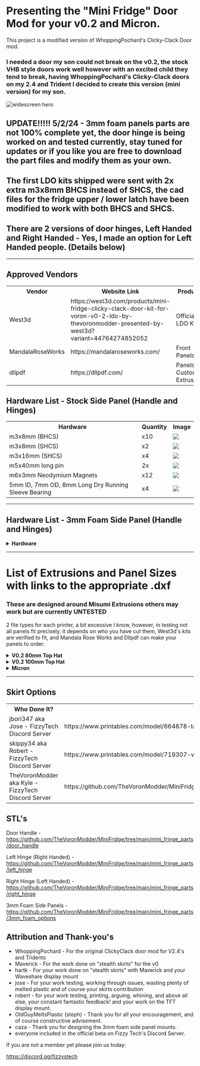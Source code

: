 # Presenting the "Mini Fridge" Door Mod for your v0.2 and Micron.

This project is a modified version of WhoppingPochard's Clicky-Clack Door mod.

### I needed a door my son could not break on the v0.2, the stock VHB style doors work well however with an excited child they tend to break, having WhoppingPochard's Clicky-Clack doors on my 2.4 and Trident I decided to create this version (mini version) for my son.


![widescreen hero](https://github.com/TheVoronModder/MiniFridge/assets/142328467/22bdb0c7-ece7-482e-9293-6f48190b7502)


## UPDATE!!!!! 5/2/24 - 3mm foam panels parts are not 100% complete yet, the door hinge is being worked on and tested currently, stay tuned for updates or if you like you are free to download the part files and modify them as your own.

The first LDO kits shipped were sent with 2x extra m3x8mm BHCS instead of SHCS, the cad files for the fridge upper / lower latch have been modified to work with both BHCS and SHCS.
-------------------------------------------------------------------------------

## There are 2 versions of door hinges, Left Handed and Right Handed - Yes, I made an option for Left Handed people. (Details below)

-------------------------------------------------------------------------------
## Approved Vendors

<table>
  <tr>
    <th>Vendor</th>
    <th>Website Link</th>
    <th>Products</th>
  </tr>
  <tr>
    <td>West3d</td>
    <td>https://west3d.com/products/mini-fridge-clicky-clack-door-kit-for-voron-v0-2-ldo-by-thevoronmodder-presented-by-west3d?variant=44764274852052</td>
    <td>Official LDO Kit</td>
  </tr>
  <tr>
    <td>MandalaRoseWorks</td>
    <td>https://mandalaroseworks.com/</td>
    <td>Front Panels</td>
  </tr>
  <tr>
    <td>dllpdf</td>
    <td>https://dllpdf.com/</td>
    <td>Panels & Custom Extrusions</td>
  </tr>
</table>

## Hardware List - Stock Side Panel (Handle and Hinges)
<table>
  <tr>
    <th>Hardware</th>
    <th>Quantity</th>
    <th>Image</th>
  </tr>
  <tr>
    <td>m3x8mm (BHCS)</td>
    <td>x10</td>
    <td><img src=https://github.com/TheVoronModder/MiniFridge/assets/142328467/1619e4ad-7f05-4425-a81e-eda0a6b73faa></img></td>
  </tr>
  <tr>
    <td>m3x8mm (SHCS)</td>
    <td>x2</td>
    <td><img src=https://github.com/TheVoronModder/MiniFridge/assets/142328467/96f507ce-4b8b-4c18-9fc1-cf0efd69abf1></img></td>
  </tr>
  <tr>
    <td>m3x16mm (SHCS)</td>
    <td>x4</td>
    <td><img src=https://github.com/TheVoronModder/MiniFridge/assets/142328467/7d40f485-8063-4640-ab78-665b22a82b04></img></td>
  </tr>
    <td>m5x40mm long pin</td>
    <td>2x</td>
    <td><img src=https://github.com/TheVoronModder/MiniFridge/assets/142328467/f50054df-7f2b-44e8-a523-58fe0a0e5160></img></td>
  </tr>
  <tr>
    <td>m6x3mm Neodymium Magnets</td>
    <td>x12</td>
    <td><img src=https://github.com/TheVoronModder/MiniFridge/assets/142328467/20c08e10-a085-4d07-953b-fae2488d17ef></img></td>
  </tr>
  <tr>
    <td>5mm ID, 7mm OD, 8mm Long Dry Running Sleeve Bearing</td>
    <td>x4</td>
    <td><img src=https://github.com/TheVoronModder/MiniFridge/assets/142328467/dccac597-6405-49ae-b1dd-03736c506a15></img></td>
  </tr>
</table>
</details>


-----------------------------------------------------------

## Hardware List - 3mm Foam Side Panel (Handle and Hinges)
<details closed>
<summary><strong>Hardware</strong></summary>
<table>
  <tr>
    <th>Hardware</th>
    <th>Quantity</th>
    <th>Image</th>
  </tr>
  <tr>
    <td>m3x12mm (BHCS)</td>
    <td>x10</td>
    <td><img src=https://github.com/TheVoronModder/MiniFridge/assets/142328467/30fa9706-4b6a-4bf2-ace5-2bfdb16366a4></img></td>
  </tr>
  <tr>
    <td>m3x8mm (SHCS)</td>
    <td>x2</td>
    <td><img src=https://github.com/TheVoronModder/MiniFridge/assets/142328467/96f507ce-4b8b-4c18-9fc1-cf0efd69abf1></img></td>
  </tr>
  <tr>
    <td>m3x16mm (SHCS)</td>
    <td>x4</td>
    <td><img src=https://github.com/TheVoronModder/MiniFridge/assets/142328467/7d40f485-8063-4640-ab78-665b22a82b04></img></td>
  </tr>
    <td>m5x40mm long pin</td>
    <td>2x</td>
    <td><img src=https://github.com/TheVoronModder/MiniFridge/assets/142328467/f50054df-7f2b-44e8-a523-58fe0a0e5160></img></td>
  </tr>
  <tr>
    <td>m6x3mm Neodymium Magnets</td>
    <td>x12</td>
    <td><img src=https://github.com/TheVoronModder/MiniFridge/assets/142328467/20c08e10-a085-4d07-953b-fae2488d17ef></img></td>
  </tr>
  <tr>
    <td>5mm ID, 7mm OD, 8mm Long Dry Running Sleeve Bearing</td>
    <td>x4</td>
    <td><img src=https://github.com/TheVoronModder/MiniFridge/assets/142328467/dccac597-6405-49ae-b1dd-03736c506a15></img></td>
  </tr>
</table>
</details>


 -------------------------------------------------------------
# List of Extrusions and Panel Sizes with links to the appropriate .dxf 
### These are designed around Misumi Extrusions others may work but are currently UNTESTED

2 file types for each printer, a bit excessive I know, however, in testing not all panels fit precisely, it depends on who you have cut them, West3d's kits are verified to fit, and Mandala Rose Works and Dllpdf can make your panels to order.

<details closed>
<summary><strong>V0.2 80mm Top Hat</strong></summary>
<table>
  <tr>
    <th>Extrusions</th>
    <th>Panel</th>
    <th>.dxf</th>
  </tr>
  <tr>
    <td>x - 1515 200mm
    <br>
    z - 1515 310mm</td>
    </br>
    <td>289mm x 209mm - Relaxed
    <br>
    290mm x 210mm - Tight Fit - assuming your extrusions are perfect</td>
    <td>Both are found here: https://github.com/TheVoronModder/MiniFridge/tree/main/Micron%20dxf
    </td>        
 </tr>
</table>
</details>

<details closed>
<summary><strong>V0.2 100mm Top Hat</strong></summary>
<table>
  <tr>
    <th>Extrusions</th>
    <th>Panel</th>
    <th>.dxf</th>
  </tr>
  <tr>
    <td>x - 1515 200mm
    <br>
    z - 1515 330mm</td>
    </br>
    <td>309mm x 209mm - Relaxed
    <br>
    310mm x 210mm - Tight Fit - assuming your extrusions are perfect</td>
    <td>Both are found here: https://github.com/TheVoronModder/MiniFridge/tree/main/v2%20100%20dxf
    </td>        
 </tr>
</table>
</details>

<details closed>
<summary><strong>Micron</strong></summary>
<table>
  <tr>
    <th>Extrusions</th>
    <th>Panel</th>
    <th>.dxf</th>
  </tr>
  <tr>
    <td>x - 1515 280mm
    <br>
    z - 1515 350mm</td>
    </br>
    <td>329mm x 289mm - Relaxed
    <br>
    330mm x 290mm - Tight Fit - assuming your extrusions are perfect</td>
    <td>Both are found here: https://github.com/TheVoronModder/MiniFridge/tree/main/Micron%20dxf
    </td>        
 </tr>
</table>
</details>

-----------------------------------------------------
## Skirt Options


<table>
  <tr>
    <th>Who Done It?</th>
    <th>Link</th>
    <th>Image</th>
  </tr>
  <tr>
    <td>jbori347 aka Jose - FizzyTech Discord Server</td>
    <td>https://www.printables.com/model/664878-taller-voron-02-waveshare-28-dsi-display</td>
    <td><img src=https://github.com/TheVoronModder/MiniFridge/assets/142328467/7fcab52c-491a-4814-9e29-dfdae835a16b></img></td>
  </tr>
  <tr>
    <td>skippy34 aka Robert - FizzyTech Discord Server</td>
    <td>https://www.printables.com/model/719307-v02-mini-fridge-stealth-skirt-g2z-files/files</td>
    <td><img src=https://github.com/TheVoronModder/MiniFridge/assets/142328467/55808165-3516-4975-aea9-19a9418951ec></img></td>
  <tr>
    <td>TheVoronModder aka Kyle - FizzyTech Discord Server</td>
    <td>https://github.com/TheVoronModder/MiniFridge/tree/main/mini_fridge_skirts/revised_hartk_stealth_skirts</td>
    <td><img src=https://github.com/TheVoronModder/MiniFridge/assets/142328467/fbebf8c3-cf4d-4afd-9595-091a96204521></img></td>
  </tr>
</table>

## STL's

Door Handle - https://github.com/TheVoronModder/MiniFridge/tree/main/mini_fringe_parts/door_handle

Left Hinge (Right Handed) - https://github.com/TheVoronModder/MiniFridge/tree/main/mini_fringe_parts/left_hinge

Right Hinge (Left Handed) - https://github.com/TheVoronModder/MiniFridge/tree/main/mini_fringe_parts/right_hinge

3mm Foam Side Panels - https://github.com/TheVoronModder/MiniFridge/tree/main/mini_fringe_parts/3mm_foam_options





## Attribution and Thank-you's

* WhoppingPochard  - For the original ClickyClack door mod for V2.4's and Tridents
* Maverick - For the work done on "stealth skirts" for the v0
* hartk - For your work done on "stealth skirts" with Maverick and your Waveshare display mount
* jose - For your work testing, working through issues, wasting plenty of melted plastic and of course your skirts contribution
* robert - for your work testing, printing, arguing, whining, and above all else, your constant fantastic feedback! and your work on the TFT display mount.
* OldGuyMeltsPlastic (steph) - Thank you for all your encouragement, and of course constructive advisement.
* caza - Thank you for designing the 3mm foam side panel mounts. 
* everyone included in the official beta on Fizzy Tech's Discord Server.

If you are not a member yet please join us today:

https://discord.gg/fizzystech

